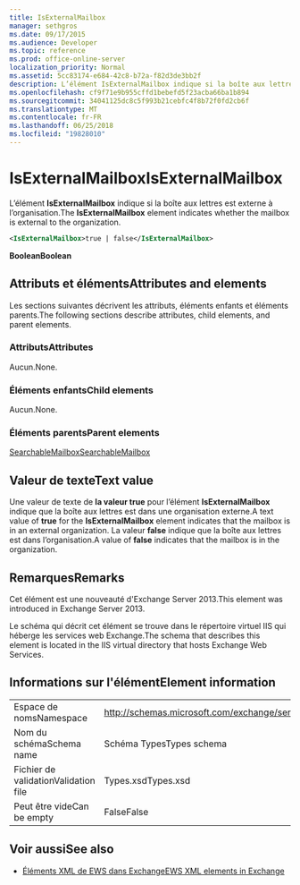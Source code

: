 ```yaml
---
title: IsExternalMailbox
manager: sethgros
ms.date: 09/17/2015
ms.audience: Developer
ms.topic: reference
ms.prod: office-online-server
localization_priority: Normal
ms.assetid: 5cc83174-e684-42c8-b72a-f82d3de3bb2f
description: L’élément IsExternalMailbox indique si la boîte aux lettres est externe à l’organisation.
ms.openlocfilehash: cf9f71e9b955cffd1bebefd5f23acba66ba1b894
ms.sourcegitcommit: 34041125dc8c5f993b21cebfc4f8b72f0fd2cb6f
ms.translationtype: MT
ms.contentlocale: fr-FR
ms.lasthandoff: 06/25/2018
ms.locfileid: "19828010"
---
```

# <a name="isexternalmailbox"></a><span data-ttu-id="e3936-103">IsExternalMailbox</span><span class="sxs-lookup"><span data-stu-id="e3936-103">IsExternalMailbox</span></span>

<span data-ttu-id="e3936-104">L’élément **IsExternalMailbox** indique si la boîte aux lettres est externe à l’organisation.</span><span class="sxs-lookup"><span data-stu-id="e3936-104">The **IsExternalMailbox** element indicates whether the mailbox is external to the organization.</span></span> 
  
```XML
<IsExternalMailbox>true | false</IsExternalMailbox>
```

 <span data-ttu-id="e3936-105">**Boolean**</span><span class="sxs-lookup"><span data-stu-id="e3936-105">**Boolean**</span></span>
## <a name="attributes-and-elements"></a><span data-ttu-id="e3936-106">Attributs et éléments</span><span class="sxs-lookup"><span data-stu-id="e3936-106">Attributes and elements</span></span>

<span data-ttu-id="e3936-107">Les sections suivantes décrivent les attributs, éléments enfants et éléments parents.</span><span class="sxs-lookup"><span data-stu-id="e3936-107">The following sections describe attributes, child elements, and parent elements.</span></span>
  
### <a name="attributes"></a><span data-ttu-id="e3936-108">Attributs</span><span class="sxs-lookup"><span data-stu-id="e3936-108">Attributes</span></span>

<span data-ttu-id="e3936-109">Aucun.</span><span class="sxs-lookup"><span data-stu-id="e3936-109">None.</span></span>
  
### <a name="child-elements"></a><span data-ttu-id="e3936-110">Éléments enfants</span><span class="sxs-lookup"><span data-stu-id="e3936-110">Child elements</span></span>

<span data-ttu-id="e3936-111">Aucun.</span><span class="sxs-lookup"><span data-stu-id="e3936-111">None.</span></span>
  
### <a name="parent-elements"></a><span data-ttu-id="e3936-112">Éléments parents</span><span class="sxs-lookup"><span data-stu-id="e3936-112">Parent elements</span></span>

[<span data-ttu-id="e3936-113">SearchableMailbox</span><span class="sxs-lookup"><span data-stu-id="e3936-113">SearchableMailbox</span></span>](searchablemailbox.md)
  
## <a name="text-value"></a><span data-ttu-id="e3936-114">Valeur de texte</span><span class="sxs-lookup"><span data-stu-id="e3936-114">Text value</span></span>

<span data-ttu-id="e3936-115">Une valeur de texte de **la valeur true** pour l’élément **IsExternalMailbox** indique que la boîte aux lettres est dans une organisation externe.</span><span class="sxs-lookup"><span data-stu-id="e3936-115">A text value of **true** for the **IsExternalMailbox** element indicates that the mailbox is in an external organization.</span></span> <span data-ttu-id="e3936-116">La valeur **false** indique que la boîte aux lettres est dans l’organisation.</span><span class="sxs-lookup"><span data-stu-id="e3936-116">A value of **false** indicates that the mailbox is in the organization.</span></span> 
  
## <a name="remarks"></a><span data-ttu-id="e3936-117">Remarques</span><span class="sxs-lookup"><span data-stu-id="e3936-117">Remarks</span></span>

<span data-ttu-id="e3936-118">Cet élément est une nouveauté d'Exchange Server 2013.</span><span class="sxs-lookup"><span data-stu-id="e3936-118">This element was introduced in Exchange Server 2013.</span></span>
  
<span data-ttu-id="e3936-119">Le schéma qui décrit cet élément se trouve dans le répertoire virtuel IIS qui héberge les services web Exchange.</span><span class="sxs-lookup"><span data-stu-id="e3936-119">The schema that describes this element is located in the IIS virtual directory that hosts Exchange Web Services.</span></span>
  
## <a name="element-information"></a><span data-ttu-id="e3936-120">Informations sur l'élément</span><span class="sxs-lookup"><span data-stu-id="e3936-120">Element information</span></span>

|||
|:-----|:-----|
|<span data-ttu-id="e3936-121">Espace de noms</span><span class="sxs-lookup"><span data-stu-id="e3936-121">Namespace</span></span>  <br/> |http://schemas.microsoft.com/exchange/services/2006/types  <br/> |
|<span data-ttu-id="e3936-122">Nom du schéma</span><span class="sxs-lookup"><span data-stu-id="e3936-122">Schema name</span></span>  <br/> |<span data-ttu-id="e3936-123">Schéma Types</span><span class="sxs-lookup"><span data-stu-id="e3936-123">Types schema</span></span>  <br/> |
|<span data-ttu-id="e3936-124">Fichier de validation</span><span class="sxs-lookup"><span data-stu-id="e3936-124">Validation file</span></span>  <br/> |<span data-ttu-id="e3936-125">Types.xsd</span><span class="sxs-lookup"><span data-stu-id="e3936-125">Types.xsd</span></span>  <br/> |
|<span data-ttu-id="e3936-126">Peut être vide</span><span class="sxs-lookup"><span data-stu-id="e3936-126">Can be empty</span></span>  <br/> |<span data-ttu-id="e3936-127">False</span><span class="sxs-lookup"><span data-stu-id="e3936-127">False</span></span>  <br/> |
   
## <a name="see-also"></a><span data-ttu-id="e3936-128">Voir aussi</span><span class="sxs-lookup"><span data-stu-id="e3936-128">See also</span></span>



- [<span data-ttu-id="e3936-129">Éléments XML de EWS dans Exchange</span><span class="sxs-lookup"><span data-stu-id="e3936-129">EWS XML elements in Exchange</span></span>](ews-xml-elements-in-exchange.md)

